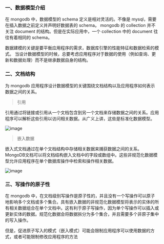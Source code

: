 
### 一、数据模型介绍

在 mongodb 中，数据模型的 schema 定义是相对灵活的。不像是 mysql，需要在插入数据之前定义并声明好数据表的 schema。 mongodb 的 collection 并不关注 document 的结构。但是在实际应用中，一个 collection 中的 document 往往有着相同的 schema。

数据建模的关键是要平衡应用程序的需求，数据库引擎的性能特征和数据检索的模式。
当设计数据模型的时候，总要考虑应用程序对于数据的使用（例如查询、更新和数据处理）而不是继承数据自身的结构。


### 二、文档结构

为 mongodb 应用程序设计数据模型的关键围绕文档结构以及应用程序如何表示数据之间的关系。

> 引用

引用通过将链接或引用从一个文档包含到另一个文档来存储数据之间的关系。应用程序可以解析这些引用以访问相关数据。从广义上讲，这些是标准化数据模型。

![image](https://docs.mongodb.com/v3.6/_images/data-model-normalized.bakedsvg.svg)

> 嵌入数据

嵌入式文档通过在单个文档结构中存储相关数据来捕获数据之间的关系。 MongoDB文档可以将文档结构嵌入文档中的字段或数组中。这些非规范化数据模型允许应用程序在单个数据库操作中检索和操作相关数据。

![image](https://docs.mongodb.com/v3.6/_images/data-model-denormalized.bakedsvg.svg)


### 三、写操作的原子性

在 mongodb 中，在文档级别写操作是原子性的，并且没有一个写操作可以原子地影响多个文档或多个集合。具有嵌入数据的非规范化数据模型将表示的实体的所有相关数据组合在单个文档中。这有利于原子写操作，因为单个写操作可以插入或更新实体的数据。规范化数据会将数据拆分为多个集合，并且需要多个非原子集中的写入操作。

但是，促进原子写入的模式（嵌入模式）可能会限制应用程序可以使用数据的方式，或者可能限制修改应用程序的方法